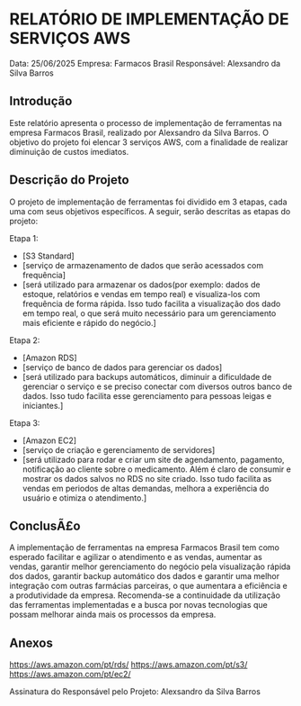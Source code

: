# RELATÓRIO DE IMPLEMENTAÇÃO DE SERVIÇOS AWS

Data: 25/06/2025
Empresa: Farmacos Brasil
Responsável: Alexsandro da Silva Barros

## Introdução
Este relatório apresenta o processo de implementação de ferramentas na empresa Farmacos Brasil, realizado por Alexsandro da Silva Barros. O objetivo do projeto foi elencar 3 serviços AWS, com a finalidade de realizar diminuição de custos imediatos.

## Descrição do Projeto
O projeto de implementação de ferramentas foi dividido em 3 etapas, cada uma com seus objetivos especí­ficos. A seguir, serão descritas as etapas do projeto:

Etapa 1: 
- [S3 Standard]
- [serviço de armazenamento de dados que serão acessados com frequência]
- [será utilizado para armazenar os dados(por exemplo: dados de estoque, relatórios e vendas em tempo real) e visualiza-los com frequência de forma rápida. Isso tudo facilita a visualização dos dado em tempo real, o que será muito necessário para um gerenciamento mais eficiente e rápido do negócio.]

Etapa 2: 
- [Amazon RDS]
- [serviço de banco de dados para gerenciar os dados]
- [será utilizado para backups automáticos, diminuir a dificuldade de gerenciar o serviço e se preciso conectar com diversos outros banco de dados. Isso tudo facilita esse gerenciamento para pessoas leigas e iniciantes.]

Etapa 3: 
- [Amazon EC2]
- [serviço de criação e gerenciamento de servidores]
- [será utilizado para rodar e criar um site de agendamento, pagamento, notificação ao cliente sobre o medicamento. Além é claro de consumir e mostrar os dados salvos no RDS no site criado. Isso tudo facilita as vendas em periodos de altas demandas, melhora a experiência do usuário e otimiza o atendimento.]

## ConclusÃ£o
A implementação de ferramentas na empresa Farmacos Brasil tem como esperado facilitar e agilizar o atendimento e as vendas, aumentar as vendas, garantir melhor gerenciamento do negócio pela visualização rápida dos dados, garantir backup automático dos dados e garantir uma melhor integração com outras farmácias parceiras, o que aumentara a eficiência e a produtividade da empresa. Recomenda-se a continuidade da utilização das ferramentas implementadas e a busca por novas tecnologias que possam melhorar ainda mais os processos da empresa.

## Anexos

https://aws.amazon.com/pt/rds/
https://aws.amazon.com/pt/s3/
https://aws.amazon.com/pt/ec2/


Assinatura do Responsável pelo Projeto:
Alexsandro da Silva Barros
